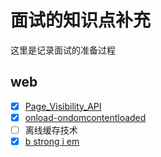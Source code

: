 # 面试的知识点补充
这里是记录面试的准备过程
## web
- [x] [Page_Visibility_API](./web/api/Page_Visibility_API)
- [x] [onload-ondomcontentloaded](https://javascript.info/onload-ondomcontentloaded)
- [ ] 离线缓存技术
- [x] [b strong i em](./web/b-strong-i-em)
